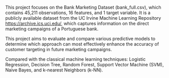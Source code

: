 This project focuses on the Bank Marketing Dataset (bank_full.csv), which contains 45,211 observations, 16 features, and 1 target variable. It is a publicly available dataset from the UC Irvine Machine Learning Repository https://archive.ics.uci.edu/, which captures information on the direct marketing campaigns of a Portuguese bank.

This project aims to evaluate and compare various predictive models to determine which approach can most effectively enhance the accuracy of customer targeting in future marketing campaigns.

Compared with the classical machine learning techniques: Logistic Regression, Decision Tree, Random Forest, Support Vector Machine (SVM), Naive Bayes, and k-nearest Neighbors (k-NN).

